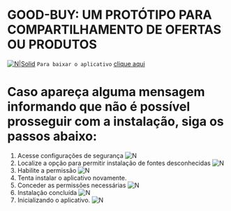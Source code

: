# GOOD-BUY: UM PROTÓTIPO PARA COMPARTILHAMENTO DE OFERTAS OU PRODUTOS


[![N|Solid](https://icon-icons.com/icons2/72/PNG/256/download_arrow_14460.png)](https://nodesource.com/products/nsolid)
`Para baixar o aplicativo` [clique aqui](https://github.com/joemccann/dillinger/blob/master/KUBERNETES.md)
# Caso apareça alguma mensagem informando que não é possível prosseguir com a instalação, siga os passos abaixo:
 1. Acesse configurações de segurança
       ![N](https://drive.google.com/uc?id=12LDzVBfeu8zoIc3v380SS3_6DRkHSOWh)
1. Localize a opção para permitir instalação de fontes desconhecidas
       ![N](https://drive.google.com/uc?id=12H_3uL5oAwfF5uOxsx2dwL5Uw_8TPvJ0)
1. Habilite a permissão
       ![N](https://drive.google.com/uc?id=19lTYrxds_yTEay7h4IeMSekKE1rpY2lE)
1. Tenta instalar o aplicativo novamente.
1. Conceder as permissões necessárias
 ![N](https://drive.google.com/uc?id=12-H3yeRwT4wB3JGkJiZEXOWUTSH33El2)
1. Instalação concluída
 ![N](https://drive.google.com/uc?id=1C01RiiYPaYaU1nws1HRvr685IqzUq4VC)
1. Inicializando o aplicativo.
 ![N](https://drive.google.com/uc?id=14_TBAKeCB5IGd6PJx3rIU-3azh-SZ_2Q)
